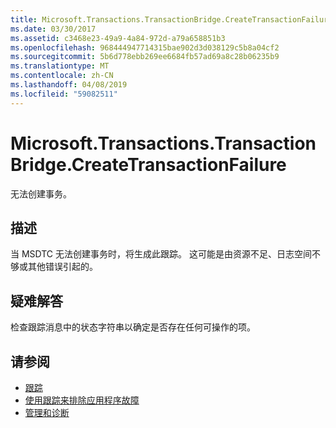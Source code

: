 ```yaml
---
title: Microsoft.Transactions.TransactionBridge.CreateTransactionFailure
ms.date: 03/30/2017
ms.assetid: c3468e23-49a9-4a84-972d-a79a658851b3
ms.openlocfilehash: 968444947714315bae902d3d038129c5b8a04cf2
ms.sourcegitcommit: 5b6d778ebb269ee6684fb57ad69a8c28b06235b9
ms.translationtype: MT
ms.contentlocale: zh-CN
ms.lasthandoff: 04/08/2019
ms.locfileid: "59082511"
---
```

# <a name="microsofttransactionstransactionbridgecreatetransactionfailure"></a>Microsoft.Transactions.TransactionBridge.CreateTransactionFailure
无法创建事务。  
  
## <a name="description"></a>描述  
 当 MSDTC 无法创建事务时，将生成此跟踪。 这可能是由资源不足、日志空间不够或其他错误引起的。  
  
## <a name="troubleshooting"></a>疑难解答  
 检查跟踪消息中的状态字符串以确定是否存在任何可操作的项。  
  
## <a name="see-also"></a>请参阅

- [跟踪](../../../../../docs/framework/wcf/diagnostics/tracing/index.md)
- [使用跟踪来排除应用程序故障](../../../../../docs/framework/wcf/diagnostics/tracing/using-tracing-to-troubleshoot-your-application.md)
- [管理和诊断](../../../../../docs/framework/wcf/diagnostics/index.md)
